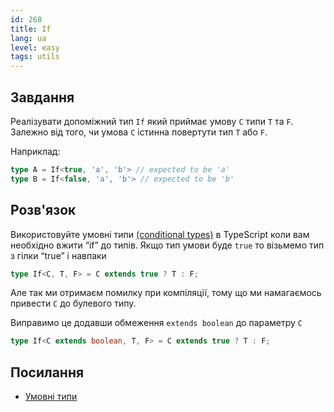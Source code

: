 ```yaml
---
id: 268
title: If
lang: ua
level: easy
tags: utils
---
```


## Завдання

Реалізувати допоміжний тип `If` який приймає умову `C` типи `T` та `F`. 
Залежно від того, чи умова `C` істинна повертути тип `T` або `F`.

Наприклад:

```ts
type A = If<true, 'a', 'b'> // expected to be 'a'
type B = If<false, 'a', 'b'> // expected to be 'b'
```

## Розв'язок

Використовуйте умовні типи [(conditional types)](https://www.typescriptlang.org/docs/handbook/advanced-types.html#conditional-types) в  TypeScript коли вам необхідно вжити “if” до типів.
Якщо тип умови буде `true` то візьмемо тип з гілки “true” і навпаки

```ts
type If<C, T, F> = C extends true ? T : F;
```

Але так ми отримаєм помилку при компіляції, тому що ми намагаємось привести `C` до булевого типу.

Виправимо це додавши обмеження `extends boolean` до параметру `C`

```ts
type If<C extends boolean, T, F> = C extends true ? T : F;
```

## Посилання

- [Умовні типи](https://www.typescriptlang.org/docs/handbook/advanced-types.html#conditional-types)